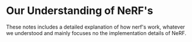 # Our Understanding of NeRF's

These notes includes a detailed explanation of how nerf's work, whatever we understood and mainly focuses no the implementation details of NeRF.
